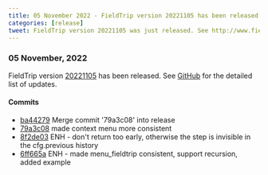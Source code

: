 ```yaml
---
title: 05 November 2022 - FieldTrip version 20221105 has been released
categories: [release]
tweet: FieldTrip version 20221105 was just released. See http://www.fieldtriptoolbox.org/#05-november-2022
---
```


### 05 November, 2022

FieldTrip version [20221105](http://github.com/fieldtrip/fieldtrip/releases/tag/20221105) has been released.
See [GitHub](https://github.com/fieldtrip/fieldtrip/compare/20221103...20221105) for the detailed list of updates.

#### Commits

- [ba44279](http://github.com/fieldtrip/fieldtrip/commit/ba44279) Merge commit '79a3c08' into release
- [79a3c08](http://github.com/fieldtrip/fieldtrip/commit/79a3c08) made context menu more consistent
- [8f2de03](http://github.com/fieldtrip/fieldtrip/commit/8f2de03) ENH - don't return too early, otherwise the step is invisible in the cfg.previous history
- [6ff665a](http://github.com/fieldtrip/fieldtrip/commit/6ff665a) ENH - made menu_fieldtrip consistent, support recursion, added example
